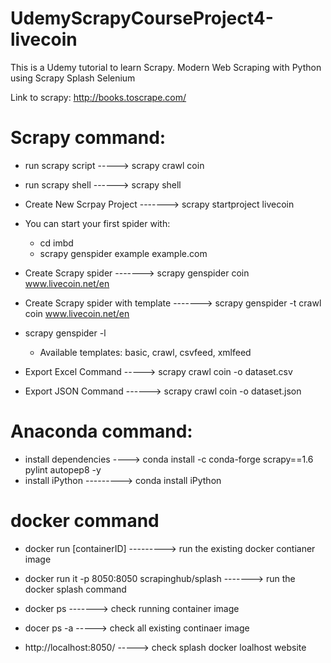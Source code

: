 # UdemyScrapyCourseProject4-livecoin
This is a Udemy tutorial to learn Scrapy. Modern Web Scraping with Python using Scrapy Splash Selenium

Link to scrapy: http://books.toscrape.com/

# Scrapy command:
- run scrapy script -----> scrapy crawl coin

- run scrapy shell ------> scrapy shell

- Create New Scrpay Project -------> scrapy startproject livecoin

- You can start your first spider with:
  - cd imbd
  - scrapy genspider example example.com

- Create Scrapy spider -------> scrapy genspider coin www.livecoin.net/en

- Create Scrapy spider with template -------> scrapy genspider -t crawl coin www.livecoin.net/en

- scrapy genspider -l
  - Available templates: basic, crawl, csvfeed, xmlfeed

- Export Excel Command -----> scrapy crawl coin -o dataset.csv

- Export JSON Command ------> scrapy crawl coin -o dataset.json

# Anaconda command:
- install dependencies ----> conda install -c conda-forge scrapy==1.6 pylint autopep8 -y
- install iPython ---------> conda install iPython

# docker command
- docker run [containerID] ---------> run the existing docker contianer image
- docker run it -p 8050:8050 scrapinghub/splash -------> run the docker splash command
- docker ps -------> check running container image
- docer ps -a -----> check all existing continaer image


- http://localhost:8050/ -----> check splash docker loalhost website
